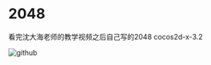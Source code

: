 2048
====

看完沈大海老师的教学视频之后自己写的2048 cocos2d-x-3.2


![github](http://www.baidu.com/img/bdlogo.png "github")  
